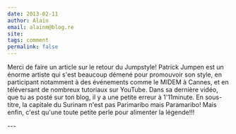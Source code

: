 ```yaml
---
date: 2013-02-11
author: Alain
email: alainm@blog.re
site: 
tags: comment
permalink: false
---
```


<p>Merci de faire un article sur le retour du Jumpstyle! Patrick Jumpen est un énorme artiste qui s'est beaucoup démené pour promouvoir son style, en participant notamment à des événements comme le MIDEM à Cannes, et en téléversant de nombreux tutoriaux sur YouTube. Dans sa dernière vidéo, que tu as posté sur ton blog, il y a une petite erreur à 1'11minute. En sous-titre, la capitale du Surinam n'est pas Parimaribo mais Paramaribo! Mais enfin, c'est qu'une toute petite perle pour alimenter la légende!!!</p>
---